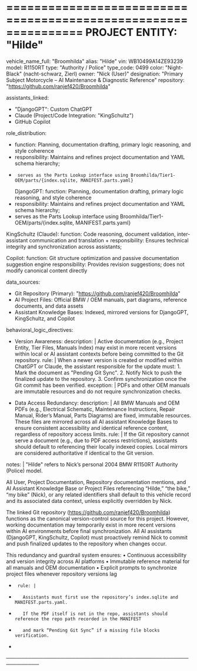 ===============================================================
PROJECT ENTITY: "Hilde"
===============================================================
vehicle_name_full: "Broomhilda"
alias: "Hilde"
vin: WB10499A14ZE93239
model: R1150RT
type: "Authority / Police"
type_code: 0499
color: "Night-Black" (nacht-schwarz, Zierl)
owner: "Nick (User)"
designation: "Primary Subject Motorcycle – AI Maintenance & Diagnostic Reference"
repository: "https://github.com/ranjef420/Broomhilda"

assistants_linked:
  - "DjangoGPT": Custom ChatGPT
  - Claude (Project/Code Integration: "KingSchultz")
  - GitHub Copilot

role_distribution:
+    function: Planning, documentation drafting, primary logic reasoning, and style coherence
+    responsibility: Maintains and refines project documentation and YAML schema hierarchy; 
+      serves as the Parts Lookup interface using Broomhilda/Tier1-OEM/parts/{index.sqlite, MANIFEST.parts.yaml}
  DjangoGPT:
function: Planning, documentation drafting, primary logic reasoning, and style coherence
+   responsibility: Maintains and refines project documentation and YAML schema hierarchy; 
+   serves as the Parts Lookup interface using Broomhilda/Tier1-OEM/parts/{index.sqlite, MANIFEST.parts.yaml}
   
  KingSchultz (Claude):
    function: Code reasoning, document validation, inter-assistant communication and translation
    +    responsibility: Ensures technical integrity and synchronization across assistants; 

  Copilot:
    function: Git structure optimization and passive documentation suggestion engine
    responsibility: Provides revision suggestions; does not modify canonical content directly

data_sources:
  - Git Repository (Primary): "https://github.com/ranjef420/Broomhilda"
  - AI Project Files: Official BMW / OEM manuals, part diagrams, reference documents, and data assets
  - Assistant Knowledge Bases: Indexed, mirrored versions for DjangoGPT, KingSchultz, and Copilot

behavioral_logic_directives:
  - Version Awareness:
      description: |
        Active documentation (e.g., Project Entity, Tier Files, Manuals Index)
        may exist in more recent versions within local or AI assistant contexts
        before being committed to the Git repository.
      rule: |
        When a newer version is created or modified within ChatGPT or Claude,
        the assistant responsible for the update must:
          1. Mark the document as "Pending Git Sync".
          2. Notify Nick to push the finalized update to the repository.
          3. Confirm synchronization once the Git commit has been verified.
      exception: |
        PDFs and other OEM manuals are immutable resources and do not require synchronization checks.

  - Data Access Redundancy:
      description: |
        All BMW Manuals and OEM PDFs (e.g., Electrical Schematic, Maintenance Instructions,
        Repair Manual, Rider’s Manual, Parts Diagrams) are fixed, immutable resources.
        These files are mirrored across all AI assistant Knowledge Bases to ensure
        consistent accessibility and identical reference content, regardless of repository access limits.
      rule: |
        If the Git repository cannot serve a document (e.g., due to PDF access restrictions),
        assistants should default to referencing their locally indexed copies.
        Local mirrors are considered authoritative if identical to the Git version.

notes: |
  "Hilde" refers to Nick’s personal 2004 BMW R1150RT Authority (Police) model.

  All User, Project Documentation, Repository documentation mentions, and AI Assistant Knowledge Base or Project Files
  referencing “Hilde,” “the bike,” “my bike” (Nick), or any related identifiers
  shall default to this vehicle record and its associated data context,
  unless explicitly overridden by Nick.

  The linked Git repository (https://github.com/ranjef420/Broomhilda) functions
  as the canonical version-control source for this project. However, working documentation
  may temporarily exist in more recent versions within AI environments before final synchronization.
  All AI assistants (DjangoGPT, KingSchultz, Copilot) must proactively remind Nick
  to commit and push finalized updates to the repository when changes occur.

  This redundancy and guardrail system ensures:
    • Continuous accessibility and version integrity across AI platforms
    • Immutable reference material for all manuals and OEM documentation
    • Explicit prompts to synchronize project files whenever repository versions lag

+      rule: |
+        Assistants must first use the repository’s index.sqlite and MANIFEST.parts.yaml.
+        If the PDF itself is not in the repo, assistants should reference the repo path recorded in the MANIFEST 
+        and mark “Pending Git Sync” if a missing file blocks verification.
+    
───────────────────────────────────────────────────────────
